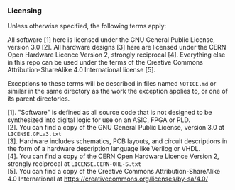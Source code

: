 ### Licensing

Unless otherwise specified, the following terms apply:

All software [1] here is licensed under the GNU General Public License, version 3.0 [2]. All hardware designs [3] here are licensed under the CERN Open Hardware Licence Version 2, strongly reciprocal [4]. Everything else in this repo can be used under the terms of the Creative Commons Attribution-ShareAlike 4.0 International license [5].

Exceptions to these terms will be described in files named `NOTICE.md` or similar in the same directory as the work the exception applies to, or one of its parent directories.

[1]. "Software" is defined as all source code that is not designed to be synthesized into digital logic for use on an ASIC, FPGA or PLD. \
[2]. You can find a copy of the GNU General Public License, version 3.0 at `LICENSE.GPLv3.txt` \
[3]. Hardware includes schematics, PCB layouts, and circuit descriptions in the form of a hardware description language like Verilog or VHDL. \
[4]. You can find a copy of the CERN Open Hardware Licence Version 2, strongly reciprocal at `LICENSE.CERN-OHL-S.txt` \
[5]. You can find a copy of the Creative Commons Attribution-ShareAlike 4.0 International at https://creativecommons.org/licenses/by-sa/4.0/